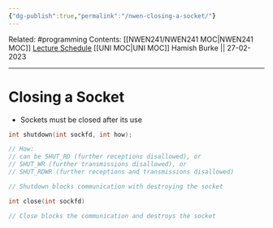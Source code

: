 ```yaml
---
{"dg-publish":true,"permalink":"/nwen-closing-a-socket/"}
---
```


Related: #programming 
Contents: [[NWEN241/NWEN241 MOC\|NWEN241 MOC]]
[Lecture Schedule](https://ecs.wgtn.ac.nz/Courses/NWEN241_2023T1/LectureSchedule)
[[UNI MOC\|UNI MOC]]
Hamish Burke || 27-02-2023
***

# Closing a Socket

- Sockets must be closed after its use

```C
int shutdown(int sockfd, int how);

// How:
// can be SHUT_RD (further receptions disallowed), or
// SHUT_WR (further transmissions disallowed), or
// SHUT_RDWR (further receptions and transmissions disallowed)

// Shutdown blocks communication with destroying the socket

int close(int sockfd)

// Close blocks the communication and destroys the socket
```
